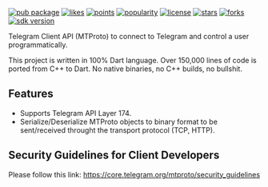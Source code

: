 [![pub package](https://img.shields.io/pub/v/t)](https://pub.dev/packages/t)
[![likes](https://img.shields.io/pub/likes/t)](https://pub.dev/packages/t/score)
[![points](https://img.shields.io/pub/points/t)](https://pub.dev/packages/t/score)
[![popularity](https://img.shields.io/pub/popularity/t)](https://pub.dev/packages/t/score)
[![license](https://img.shields.io/github/license/xclud/dart-telegram-schema)](https://pub.dev/packages/t)
[![stars](https://img.shields.io/github/stars/xclud/dart-telegram-schema)](https://github.com/xclud/dart-telegram-schema/stargazers)
[![forks](https://img.shields.io/github/forks/xclud/dart-telegram-schema)](https://github.com/xclud/dart-telegram-schema/network/members)
[![sdk version](https://badgen.net/pub/sdk-version/t)](https://pub.dev/packages/t)


Telegram Client API (MTProto) to connect to Telegram and control a user programmatically.

This project is written in 100% Dart language. Over 150,000 lines of code is ported from C++ to Dart. No native binaries, no C++ builds, no bullshit.

## Features

* Supports Telegram API Layer 174.
* Serialize/Deserialize MTProto objects to binary format to be sent/received throught the transport protocol (TCP, HTTP).

## Security Guidelines for Client Developers

Please follow this link: https://core.telegram.org/mtproto/security_guidelines